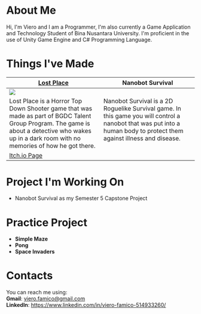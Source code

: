 # About Me
Hi, I'm Viero and I am a Programmer, I'm also currently a Game Application and Technology Student of Bina Nusantara University. I'm proficient in the use of Unity Game Engine and C# Programming Language.

# Things I've Made
<table width="100%">
  <thead>
    <tr>
      <th width="50%"><a href="https://github.com/VieroFamico/Lost-Place">Lost Place</a></th>
      <th width="50%"><a>Nanobot Survival</a></th>
    </tr>
  </thead>
  <tbody>
    <tr>
      <td><img src="https://github.com/VieroFamico/VieroFamico/assets/145670324/219f11bc-9094-48b9-832a-bd15e5ee9e68"/></td>
      <td></td>
    </tr>
    <tr>
      <td valign="text-top">Lost Place is a Horror Top Down Shooter game that was made as part of BGDC Talent Group Program. The game is about a detective who wakes up in a dark room with no memories of how he got there.</td>
      <td valign="text-top"">Nanobot Survival is a 2D Roguelike Survival game. In this game you will control a nanobot that was put into a human body to protect them against illness and disease.<div></div></td>
    </tr>
    <tr>
      <td><a href="https://bgdc.itch.io/lost-place">Itch.io Page</td>
      <td><a></td>
    </tr>
    <tr>
    </tr>
  </tbody>
</table>

# Project I'm Working On
- Nanobot Survival as my Semester 5 Capstone Project

# Practice Project
- **Simple Maze**
- **Pong**
- **Space Invaders**

# Contacts
You can reach me using: <br>
**Gmail**: viero.famico@gmail.com <br>
**LinkedIn**: https://www.linkedin.com/in/viero-famico-514933260/

<!---
https://wa.me/+628979684999
- 👀 I’m interested in ...
- 🌱 I’m currently learning ...
- 💞️ I’m looking to collaborate on ...
- 📫 How to reach me ...
VieroFamico/VieroFamico is a ✨ special ✨ repository because its `README.md` (this file) appears on your GitHub profile.
You can click the Preview link to take a look at your changes.
--->
